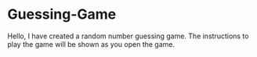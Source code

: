 # Guessing-Game
Hello, I have created a random number guessing game. The instructions to play the game will be shown as you open the game.
